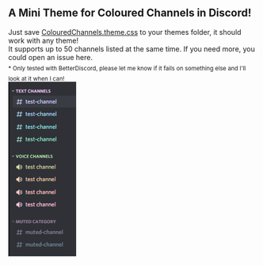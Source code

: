 ## A Mini Theme for Coloured Channels in Discord!
Just save [ColouredChannels.theme.css](https://hoyupu.github.io/ColouredChannels/ColouredChannels.theme.css) to your themes folder, it should work with any theme!<br>
It supports up to 50 channels listed at the same time. If you need more, you could open an issue here.<br>
<sub> * Only tested with BetterDiscord, please let me know if it fails on something else and I'll look at it when I can! </sub><br>
![ColouredChannels Preview](https://github.com/hoyupu/ColouredChannels/blob/gh-pages/Preview.png)
